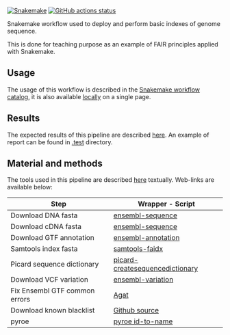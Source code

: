 [![Snakemake](https://img.shields.io/badge/snakemake-≥7.29.0-brightgreen.svg)](https://snakemake.github.io)
[![GitHub actions status](https://github.com/tdayris/fair_genome_indexer/workflows/Tests/badge.svg?branch=main)](https://github.com/tdayris/fair_genome_indexer/actions?query=branch%3Amain+workflow%3ATests)

Snakemake workflow used to deploy and perform basic indexes of genome sequence.

This is done for teaching purpose as an example of FAIR principles applied with
Snakemake.

## Usage

The usage of this workflow is described in the [Snakemake workflow catalog](https://snakemake.github.io/snakemake-workflow-catalog?usage=tdayris/fair_genome_indexer), it is also available [locally](https://github.com/tdayris/fair_genome_indexer/blob/main/workflow/reports/usage.rst) on a single page.

## Results

The expected results of this pipeline are described [here](https://github.com/tdayris/fair_genome_indexer/blob/main/workflow/reports/results.rst). An example of report can be found in [.test](https://github.com/tdayris/fair_genome_indexer/blob/main/.test/report.html) directory.

## Material and methods

The tools used in this pipeline are described [here](https://github.com/tdayris/fair_genome_indexer/blob/main/workflow/reports/workflow.rst) textually. Web-links are available below:

| Step                          | Wrapper - Script                                                                                                                     |
| ----------------------------- | ------------------------------------------------------------------------------------------------------------------------------------ |
| Download DNA fasta            | [ensembl-sequence](https://snakemake-wrappers.readthedocs.io/en/v3.3.3/wrappers/reference/ensembl-sequence.html)                     |
| Download cDNA fasta           | [ensembl-sequence](https://snakemake-wrappers.readthedocs.io/en/v3.3.3/wrappers/reference/ensembl-sequence.html)                     |
| Download GTF annotation       | [ensembl-annotation](https://snakemake-wrappers.readthedocs.io/en/v3.3.3/wrappers/reference/ensembl-annotation.html)                 |
| Samtools index fasta          | [samtools-faidx](https://snakemake-wrappers.readthedocs.io/en/v3.3.3/wrappers/samtools/faidx.html)                                   |
| Picard sequence dictionary    | [picard-createsequencedictionary](https://snakemake-wrappers.readthedocs.io/en/v3.3.3/wrappers/picard/createsequencedictionary.html) |
| Download VCF variation        | [ensembl-variation](https://snakemake-wrappers.readthedocs.io/en/v3.3.3/wrappers/reference/ensembl-variation.html)                   |
| Fix Ensembl GTF common errors | [Agat](https://agat.readthedocs.io/en/latest/tools/agat_convert_sp_gff2gtf.html)                                                     |
| Download known blacklist      | [Github source](https://github.com/Boyle-Lab/Blacklist/tree/master/lists)                                                            |
| pyroe                         | [pyroe id-to-name](https://snakemake-wrappers.readthedocs.io/en/v3.3.3/wrappers/pyroe/idtoname.html) |

